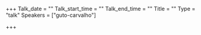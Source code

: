 +++
Talk_date = ""
Talk_start_time = ""
Talk_end_time = ""
Title = ""
Type = "talk"
Speakers = ["guto-carvalho"]

+++

